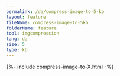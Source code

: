 ```yaml
---
permalink: /da/compress-image-to-5-kb
layout: feature
fileName: compress-image-to-5kb
folderName: feature
tool: imgcompression
lang: da
size: 5
type: kb
---
```


{%- include compress-image-to-X.html -%}
